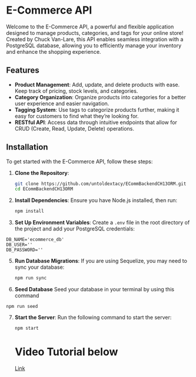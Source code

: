 # E-Commerce API

Welcome to the E-Commerce API, a powerful and flexible application designed to manage products, categories, and tags for your online store! Created by Chuck Van-Lare, this API enables seamless integration with a PostgreSQL database, allowing you to efficiently manage your inventory and enhance the shopping experience.

## Features

- **Product Management**: Add, update, and delete products with ease. Keep track of pricing, stock levels, and categories.
- **Category Organization**: Organize products into categories for a better user experience and easier navigation.
- **Tagging System**: Use tags to categorize products further, making it easy for customers to find what they’re looking for.
- **RESTful API**: Access data through intuitive endpoints that allow for CRUD (Create, Read, Update, Delete) operations.

## Installation

To get started with the E-Commerce API, follow these steps:

1. **Clone the Repository**:
   ```bash
   git clone https://github.com/untoldextacy/ECommBackendCH13ORM.git
   cd ECommBackendCH13ORM
   ```

2. **Install Dependencies**: 
   Ensure you have Node.js installed, then run:
   
   ```bash
   npm install
   ```

4. **Set Up Environment Variables**: 
   Create a `.env` file in the root directory of the project and add your PostgreSQL credentials:
   
  ```  env
  DB_NAME='ecommerce_db'
  DB_USER=''
  DB_PASSWORD=''
 ```

5. **Run Database Migrations**: 
   If you are using Sequelize, you may need to sync your database:
   ```bash
   npm run sync
   ```


6. **Seed Database**
   Seed your database in your terminal by using this command

```seed
npm run seed
```

7. **Start the Server**: 
   Run the following command to start the server:
   
   ```bash
   npm start
   ```

   # Video Tutorial below
   [Link](https://www.youtube.com/watch?v=KyWhzCZssHo)
